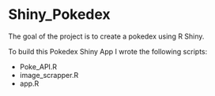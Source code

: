 # Shiny_Pokedex

The goal of the project is to create a pokedex using R Shiny. 

To build this Pokedex Shiny App I wrote the following scripts:
- Poke_API.R
- image_scrapper.R
- app.R
